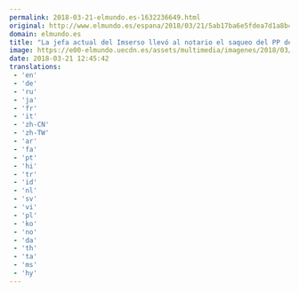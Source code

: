 ```yaml
---
permalink: 2018-03-21-elmundo.es-1632236649.html
original: http://www.elmundo.es/espana/2018/03/21/5ab17ba6e5fdea7d1a8b4575.html
domain: elmundo.es
title: "La jefa actual del Imserso llevó al notario el saqueo del PP de Madrid"
image: https://e00-elmundo.uecdn.es/assets/multimedia/imagenes/2018/03/20/15215802738762.jpg
date: 2018-03-21 12:45:42
translations: 
 - 'en'
 - 'de'
 - 'ru'
 - 'ja'
 - 'fr'
 - 'it'
 - 'zh-CN'
 - 'zh-TW'
 - 'ar'
 - 'fa'
 - 'pt'
 - 'hi'
 - 'tr'
 - 'id'
 - 'nl'
 - 'sv'
 - 'vi'
 - 'pl'
 - 'ko'
 - 'no'
 - 'da'
 - 'th'
 - 'ta'
 - 'ms'
 - 'hy'
---
```



